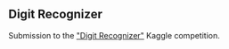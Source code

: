 ## Digit Recognizer

Submission to the ["Digit Recognizer"](https://www.kaggle.com/c/digit-recognizer) Kaggle competition.

